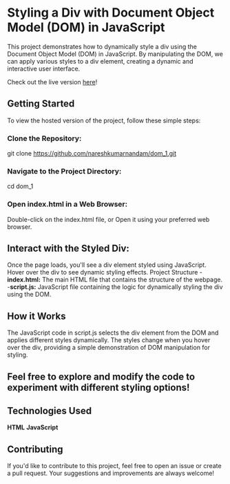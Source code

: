 # Styling a Div with Document Object Model (DOM) in JavaScript

This project demonstrates how to dynamically style a div using the Document Object Model (DOM) in JavaScript. By manipulating the DOM, we can apply various styles to a div element, creating a dynamic and interactive user interface.

Check out the live version [here](https://nareshkumarnandam.github.io/dom_1/)!

## Getting Started

To view the hosted version of the project, follow these simple steps:

### Clone the Repository:


git clone https://github.com/nareshkumarnandam/dom_1.git

### Navigate to the Project Directory:

cd dom_1

### Open index.html in a Web Browser:

Double-click on the index.html file, or
Open it using your preferred web browser.

## Interact with the Styled Div:

Once the page loads, you'll see a div element styled using JavaScript.
Hover over the div to see dynamic styling effects.
Project Structure
-**index.html:** The main HTML file that contains the structure of the webpage.
-**script.js:** JavaScript file containing the logic for dynamically styling the div using the DOM.

## How it Works

The JavaScript code in script.js selects the div element from the DOM and applies different styles dynamically. The styles change when you hover over the div, providing a simple demonstration of DOM manipulation for styling.

## Feel free to explore and modify the code to experiment with different styling options!

## Technologies Used

**HTML**
**JavaScript**

## Contributing

If you'd like to contribute to this project, feel free to open an issue or create a pull request. Your suggestions and improvements are always welcome!